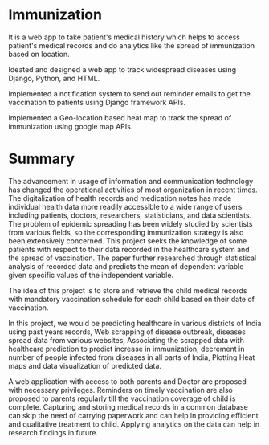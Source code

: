 # Immunization

It is a web app to take patient's medical history which helps to access patient's medical records and do analytics like the spread of immunization based on location.

Ideated and designed a web app to track widespread diseases using Django, Python, and HTML.

Implemented a notification system to send out reminder emails to get the vaccination to patients using Django framework APIs.

Implemented a Geo-location based heat map to track the spread of immunization using google map APIs.

# Summary

The advancement in usage of information and communication technology has changed the operational activities of most organization in recent times. The digitalization of health records and medication notes has made individual health data more readily accessible to a wide range of users including patients, doctors, researchers, statisticians, and data scientists. The problem of epidemic spreading has been widely studied by scientists from various fields, so the corresponding immunization strategy is also been extensively concerned. This project seeks the knowledge of some patients with respect to their data recorded in the healthcare system and the spread of vaccination. The paper further researched through statistical analysis of recorded data and predicts the mean of dependent variable given specific values of the independent variable.

The idea of this project is to store and retrieve the child medical records with mandatory vaccination schedule for each child based on their date of vaccination.

In this project, we would be predicting healthcare in various districts of India using past years records, Web scrapping of disease outbreak, diseases spread data from various websites, Associating the scrapped data with healthcare prediction to predict increase in immunization, decrement in number of people infected from diseases in all parts of India, Plotting Heat maps and data visualization of predicted data.

A web application with access to both parents and Doctor are proposed with necessary privileges. Reminders on timely vaccination are also proposed to parents regularly till the vaccination coverage of child is complete. Capturing and storing medical records in a common database can skip the need of carrying paperwork and can help in providing efficient and qualitative treatment to child. Applying analytics on the data can help in research findings in future.
